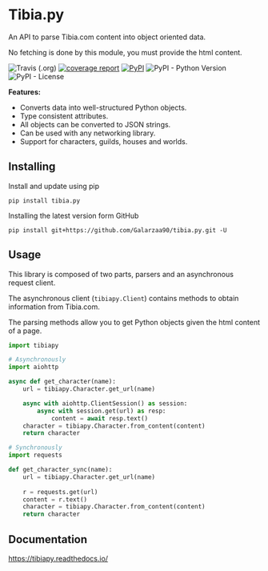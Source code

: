 # Tibia.py
An API to parse Tibia.com content into object oriented data.

No fetching is done by this module, you must provide the html content.

![Travis (.org)](https://img.shields.io/travis/Galarzaa90/tibia.py.svg)
[![coverage report](https://gitlab.com/Galarzaa90/tibia.py/badges/master/coverage.svg)](https://galarzaa90.gitlab.io/tibia.py/coverage/)
[![PyPI](https://img.shields.io/pypi/v/tibia.py.svg)](https://pypi.python.org/pypi/tibia.py/)
![PyPI - Python Version](https://img.shields.io/pypi/pyversions/tibia.py.svg)
![PyPI - License](https://img.shields.io/pypi/l/tibia.py.svg)

**Features:**

- Converts data into well-structured Python objects.
- Type consistent attributes.
- All objects can be converted to JSON strings.
- Can be used with any networking library.
- Support for characters, guilds, houses and worlds.

## Installing
Install and update using pip

```commandline
pip install tibia.py
```

Installing the latest version form GitHub

```commandline
pip install git+https://github.com/Galarzaa90/tibia.py.git -U
```

## Usage
This library is composed of two parts, parsers and an asynchronous request client.

The asynchronous client (`tibiapy.Client`) contains methods to obtain information from Tibia.com.

The parsing methods allow you to get Python objects given the html content of a page.

```python
import tibiapy

# Asynchronously
import aiohttp

async def get_character(name):
    url = tibiapy.Character.get_url(name)

    async with aiohttp.ClientSession() as session:
        async with session.get(url) as resp:
            content = await resp.text()
    character = tibiapy.Character.from_content(content)
    return character

# Synchronously
import requests

def get_character_sync(name):
    url = tibiapy.Character.get_url(name)
    
    r = requests.get(url)
    content = r.text()
    character = tibiapy.Character.from_content(content)
    return character

```

## Documentation
https://tibiapy.readthedocs.io/